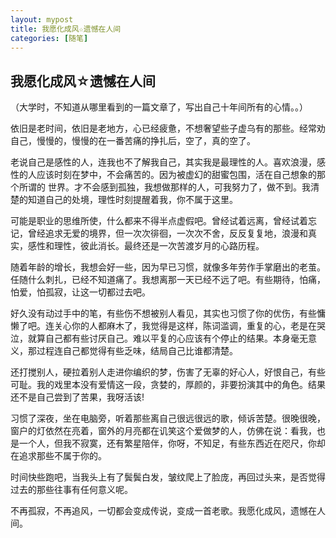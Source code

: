 ```yaml
---
layout: mypost
title: 我愿化成风☆遗憾在人间
categories: [随笔]
---
```


## 我愿化成风☆遗憾在人间

（大学时，不知道从哪里看到的一篇文章了，写出自己十年间所有的心情。。）

依旧是老时间，依旧是老地方，心已经疲惫，不想奢望些子虚乌有的那些。经常劝自己，慢慢的，慢慢的在一番苦痛的挣扎后，空了，真的空了。

老说自己是感性的人，连我也不了解我自己，其实我是最理性的人。喜欢浪漫，感性的人应该时刻在梦中，不会痛苦的。因为被虚幻的甜蜜包围，活在自己想象的那个所谓的 世界。才不会感到孤独，我想做那样的人，可我努力了，做不到。我清楚的知道自己的处境，理性时刻提醒着我，你不属于这里。

可能是职业的思维所使，什么都来不得半点虚假吧。曾经试着远离，曾经试着忘记，曾经追求无爱的境界，但一次次徘徊，一次次不舍，反反复复地，浪漫和真实，感性和理性，彼此消长。最终还是一次苦渡岁月的心路历程。

随着年龄的增长，我想会好一些，因为早已习惯，就像多年劳作手掌磨出的老茧。任随什么刺扎，已经不知道痛了。我想离那一天已经不远了吧。有些期待，怕痛，怕爱，怕孤寂，让这一切都过去吧。

好久没有动过手中的笔，有些伤不想被别人看见，其实也习惯了你的优伤，有些慵懒了吧。连关心你的人都麻木了，我觉得是这样，陈词滥调，重复的心，老是在哭泣，就算自己都有些讨厌自己。难以平复的心应该有个停止的结果。本身毫无意义，那过程连自己都觉得有些乏味，结局自己比谁都清楚。

还打搅别人，硬拉着别人走进你编织的梦，伤害了无辜的好心人，好恨自己，有些可耻。我的戏里本没有爱情这一段，贪婪的，厚颜的，非要扮演其中的角色。结果还不是自己尝到了苦果，我呀活该!

习惯了深夜，坐在电脑旁，听着那些离自己很远很远的歌，倾诉苦楚。很晚很晚，窗户的灯依然在亮着，窗外的月亮都在讥笑这个爱做梦的人，仿佛在说：看我，也是一个人，但我不寂寞，还有繁星陪伴，你呀，不知足，有些东西近在咫尺，你却在追求那些不属于你的。

时间快些跑吧，当我头上有了鬓鬓白发，皱纹爬上了脸庞，再回过头来，是否觉得过去的那些往事有任何意义呢。

不再孤寂，不再追风，一切都会变成传说，变成一首老歌。我愿化成风，遗憾在人间。
